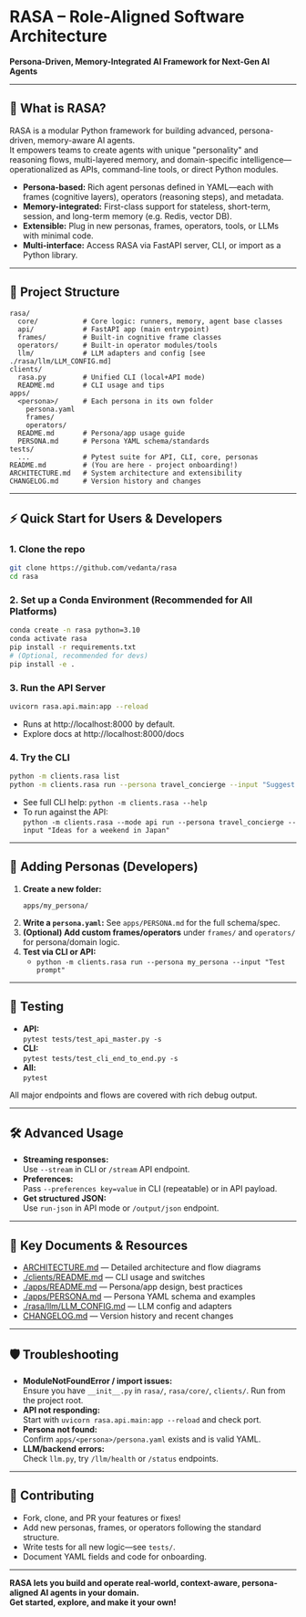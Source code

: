 # RASA – Role-Aligned Software Architecture

**Persona-Driven, Memory-Integrated AI Framework for Next-Gen AI Agents**

---

## 🚀 What is RASA?

RASA is a modular Python framework for building advanced, persona-driven, memory-aware AI agents.  
It empowers teams to create agents with unique "personality" and reasoning flows, multi-layered memory, and domain-specific intelligence—operationalized as APIs, command-line tools, or direct Python modules.

- **Persona-based:** Rich agent personas defined in YAML—each with frames (cognitive layers), operators (reasoning steps), and metadata.
- **Memory-integrated:** First-class support for stateless, short-term, session, and long-term memory (e.g. Redis, vector DB).
- **Extensible:** Plug in new personas, frames, operators, tools, or LLMs with minimal code.
- **Multi-interface:** Access RASA via FastAPI server, CLI, or import as a Python library.

---

## 📁 Project Structure

```
rasa/
  core/           # Core logic: runners, memory, agent base classes
  api/            # FastAPI app (main entrypoint)
  frames/         # Built-in cognitive frame classes
  operators/      # Built-in operator modules/tools
  llm/            # LLM adapters and config [see ./rasa/llm/LLM_CONFIG.md]
clients/
  rasa.py         # Unified CLI (local+API mode)
  README.md       # CLI usage and tips
apps/
  <persona>/      # Each persona in its own folder
    persona.yaml
    frames/
    operators/
  README.md       # Persona/app usage guide
  PERSONA.md      # Persona YAML schema/standards
tests/
  ...             # Pytest suite for API, CLI, core, personas
README.md         # (You are here - project onboarding!)
ARCHITECTURE.md   # System architecture and extensibility
CHANGELOG.md      # Version history and changes
```

---

## ⚡ Quick Start for Users & Developers

### 1. **Clone the repo**

```bash
git clone https://github.com/vedanta/rasa
cd rasa
```

### 2. **Set up a Conda Environment (Recommended for All Platforms)**

```bash
conda create -n rasa python=3.10
conda activate rasa
pip install -r requirements.txt
# (Optional, recommended for devs)
pip install -e .
```

### 3. **Run the API Server**

```bash
uvicorn rasa.api.main:app --reload
```

- Runs at http://localhost:8000 by default.
- Explore docs at http://localhost:8000/docs

### 4. **Try the CLI**

```bash
python -m clients.rasa list
python -m clients.rasa run --persona travel_concierge --input "Suggest a scenic European trip"
```

- See full CLI help: `python -m clients.rasa --help`
- To run against the API:  
  `python -m clients.rasa --mode api run --persona travel_concierge --input "Ideas for a weekend in Japan"`

---

## 👤 Adding Personas (Developers)

1. **Create a new folder:**
   ```
   apps/my_persona/
   ```
2. **Write a `persona.yaml`:**
   See `apps/PERSONA.md` for the full schema/spec.
3. **(Optional) Add custom frames/operators** under `frames/` and `operators/` for persona/domain logic.
4. **Test via CLI or API:**
   - `python -m clients.rasa run --persona my_persona --input "Test prompt"`

---

## 🧪 Testing

- **API:**  
  `pytest tests/test_api_master.py -s`
- **CLI:**  
  `pytest tests/test_cli_end_to_end.py -s`
- **All:**  
  `pytest`

All major endpoints and flows are covered with rich debug output.

---

## 🛠️ Advanced Usage

- **Streaming responses:**  
  Use `--stream` in CLI or `/stream` API endpoint.
- **Preferences:**  
  Pass `--preferences key=value` in CLI (repeatable) or in API payload.
- **Get structured JSON:**  
  Use `run-json` in API mode or `/output/json` endpoint.

---

## 🔗 Key Documents & Resources

- [ARCHITECTURE.md](./ARCHITECTURE.md) — Detailed architecture and flow diagrams
- [./clients/README.md](./clients/README.md) — CLI usage and switches
- [./apps/README.md](./apps/README.md) — Persona/app design, best practices
- [./apps/PERSONA.md](./apps/PERSONA.md) — Persona YAML schema and examples
- [./rasa/llm/LLM_CONFIG.md](./rasa/llm/LLM_CONFIG.md) — LLM config and adapters
- [CHANGELOG.md](./CHANGELOG.md) — Version history and recent changes

---

## 🛡️ Troubleshooting

- **ModuleNotFoundError / import issues:**  
  Ensure you have `__init__.py` in `rasa/`, `rasa/core/`, `clients/`.
  Run from the project root.
- **API not responding:**  
  Start with `uvicorn rasa.api.main:app --reload` and check port.
- **Persona not found:**  
  Confirm `apps/<persona>/persona.yaml` exists and is valid YAML.
- **LLM/backend errors:**  
  Check `llm.py`, try `/llm/health` or `/status` endpoints.

---

## 🤝 Contributing

- Fork, clone, and PR your features or fixes!
- Add new personas, frames, or operators following the standard structure.
- Write tests for all new logic—see `tests/`.
- Document YAML fields and code for onboarding.

---

**RASA lets you build and operate real-world, context-aware, persona-aligned AI agents in your domain.  
Get started, explore, and make it your own!**
